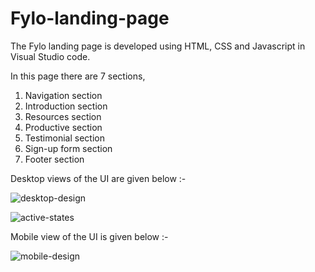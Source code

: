 # Fylo-landing-page

The Fylo landing page is developed using HTML, CSS and Javascript in Visual Studio code.

In this page there are 7 sections,
1) Navigation section
2) Introduction section
3) Resources section
4) Productive section
5) Testimonial section
6) Sign-up form section
7) Footer section

Desktop views of the UI are given below :-

![desktop-design](https://github.com/ThisumiSamarasekara/Fylo-landing-page/assets/77894368/ca1e6f69-60aa-477e-aefd-aaa23a3130b8)

![active-states](https://github.com/ThisumiSamarasekara/Fylo-landing-page/assets/77894368/743e4fad-8497-4e7c-aafa-ac420aa1f4b3)

Mobile view of the UI is given below :-

![mobile-design](https://github.com/ThisumiSamarasekara/Fylo-landing-page/assets/77894368/8ade1c00-f136-44cf-a112-b1d0abe5e197)


